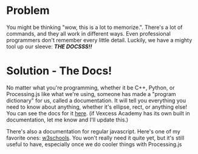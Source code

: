# Problem
You might be thinking "wow, this is a lot to memorize.". There's a lot of commands,
and they all work in different ways. Even professional programmers don't remember
every little detail. Luckily, we have a mighty tool up our sleeve: ***THE DOCSSS!!***

# Solution - The Docs!
No matter what you're programming, whether it be C++, Python, or Processing.js like
what we're using, someone has made a "program dictionary" for us, called a documentation.
It will tell you everything you need to know about anything, whether it's ellipse, rect,
or anything else! You can see the docs for it [here](https://bhavjitchauhan.github.io/Essentials/processing/index.html). (if Vexcess Academy has its own built
in documentation, let me know and I'll update this.)

There's also a documentation for regular javascript. Here's one of my favorite ones: [w3schools](https://www.w3schools.com/js/default.asp). You won't really need it quite yet, but it's still useful to have, especially once we do cooler things with Processing.js
